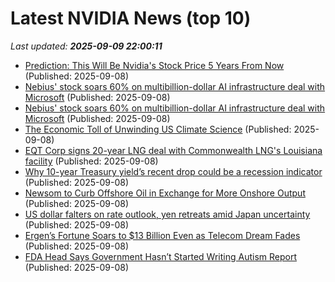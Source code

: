 # Latest NVIDIA News (top 10)
_Last updated: **2025-09-09 22:00:11**_

- [Prediction: This Will Be Nvidia's Stock Price 5 Years From Now](https://biztoc.com/x/75129f9a0941420a) (Published: 2025-09-08)
- [Nebius' stock soars 60% on multibillion-dollar AI infrastructure deal with Microsoft](https://biztoc.com/x/a15f0544b002d752) (Published: 2025-09-08)
- [Nebius' stock soars 60% on multibillion-dollar AI infrastructure deal with Microsoft](https://www.cnbc.com/2025/09/08/nebius-stock-soars-on-ai-infrastructure-deal-with-microsoft-.html) (Published: 2025-09-08)
- [The Economic Toll of Unwinding US Climate Science](https://biztoc.com/x/030e9d87aa5af755) (Published: 2025-09-08)
- [EQT Corp signs 20-year LNG deal with Commonwealth LNG's Louisiana facility](https://biztoc.com/x/7c106170fbcb622a) (Published: 2025-09-08)
- [Why 10-year Treasury yield’s recent drop could be a recession indicator](https://biztoc.com/x/8231f7a9dbe3987c) (Published: 2025-09-08)
- [Newsom to Curb Offshore Oil in Exchange for More Onshore Output](https://biztoc.com/x/013a0acae7b03e8a) (Published: 2025-09-08)
- [US dollar falters on rate outlook, yen retreats amid Japan uncertainty](https://biztoc.com/x/d505020ad966a1e7) (Published: 2025-09-08)
- [Ergen’s Fortune Soars to $13 Billion Even as Telecom Dream Fades](https://biztoc.com/x/97da72cd1d587110) (Published: 2025-09-08)
- [FDA Head Says Government Hasn’t Started Writing Autism Report](https://biztoc.com/x/fbc5a2cee01227d1) (Published: 2025-09-08)
